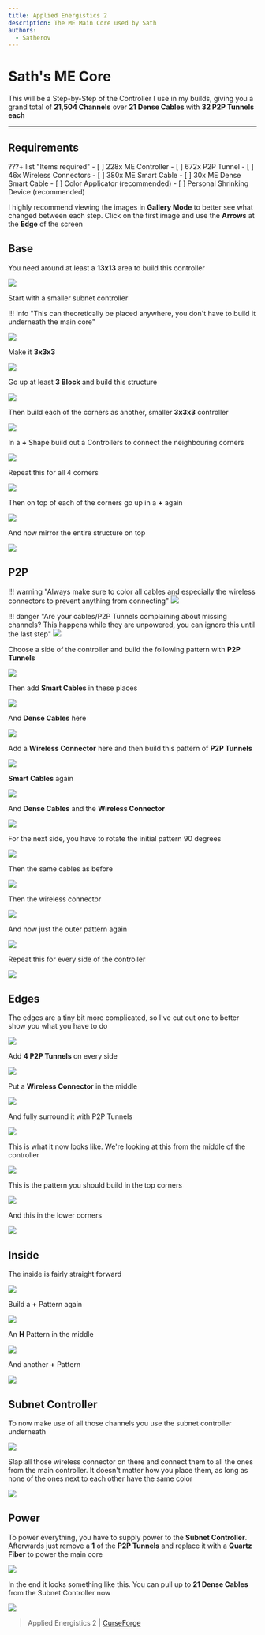 ```yaml
---
title: Applied Energistics 2
description: The ME Main Core used by Sath
authors:
  - Satherov
---
```


# Sath's ME Core

This will be a Step-by-Step of the Controller I use in my builds, giving you a grand total of **21,504 Channels** over **21 Dense Cables** with **32 P2P Tunnels each**

---

## Requirements

???+ list "Items required"
    - [ ] 228x ME Controller
    - [ ] 672x P2P Tunnel
    - [ ] 46x Wireless Connectors
    - [ ] 380x ME Smart Cable
    - [ ] 30x ME Dense Smart Cable
    - [ ] Color Applicator (recommended)
    - [ ] Personal Shrinking Device (recommended)

I highly recommend viewing the images in **Gallery Mode** to better see what changed between each step. Click on the first image and use the **Arrows** at the **Edge** of the screen

## Base

You need around at least a **13x13** area to build this controller

![](img/controller/base0.png)

Start with a smaller subnet controller

!!! info "This can theoretically be placed anywhere, you don't have to build it underneath the main core"

![](img/controller/base1.png)

Make it **3x3x3**

![](img/controller/base2.png)

Go up at least **3 Block** and build this structure

![](img/controller/base3.png)

Then build each of the corners as another, smaller **3x3x3** controller

![](img/controller/base4.png)

In a **+** Shape build out a Controllers to connect the neighbouring corners

![](img/controller/base5.png)

Repeat this for all 4 corners

![](img/controller/base6.png)

Then on top of each of the corners go up in a **+** again

![](img/controller/base7.png)

And now mirror the entire structure on top

![](img/controller/base8.png)

## P2P

!!! warning "Always make sure to color all cables and especially the wireless connectors to prevent anything from connecting"
    ![](img/controller/connector.png)

!!! danger "Are your cables/P2P Tunnels complaining about missing channels? This happens while they are unpowered, you can ignore this until the last step"
    ![](img/controller/missing-channels.png)

Choose a side of the controller and build the following pattern with **P2P Tunnels**

![](img/controller/p2p0.png)

Then add **Smart Cables** in these places

![](img/controller/p2p1.png)

And **Dense Cables** here

![](img/controller/p2p2.png)

Add a **Wireless Connector** here and then build this pattern of **P2P Tunnels**

![](img/controller/p2p3.png)

**Smart Cables** again

![](img/controller/p2p4.png)

And **Dense Cables** and the **Wireless Connector**

![](img/controller/p2p5.png)

For the next side, you have to rotate the initial pattern 90 degrees

![](img/controller/p2p6.png)

Then the same cables as before

![](img/controller/p2p7.png)

Then the wireless connector

![](img/controller/p2p8.png)

And now just the outer pattern again

![](img/controller/p2p9.png)

Repeat this for every side of the controller

![](img/controller/p2p10.png)

## Edges

The edges are a tiny bit more complicated, so I've cut out one to better show you what you have to do

![](img/controller/edge0.png)

Add **4 P2P Tunnels** on every side

![](img/controller/edge1.png)

Put a **Wireless Connector** in the middle

![](img/controller/edge2.png)

And fully surround it with P2P Tunnels

![](img/controller/edge3.png)

This is what it now looks like. We're looking at this from the middle of the controller

![](img/controller/edge4.png)

This is the pattern you should build in the top corners

![](img/controller/edge5.png)

And this in the lower corners

![](img/controller/edge6.png)

## Inside

The inside is fairly straight forward

![](img/controller/inside0.png)

Build a **+** Pattern again

![](img/controller/inside1.png)

An **H** Pattern in the middle

![](img/controller/inside2.png)

And another **+** Pattern

![](img/controller/inside3.png)

## Subnet Controller

To now make use of all those channels you use the subnet controller underneath

![](img/controller/subnet0.png)

Slap all those wireless connector on there and connect them to all the ones from the main controller.
It doesn't matter how you place them, as long as none of the ones next to each other have the same color

![](img/controller/subnet1.png)

## Power

To power everything, you have to supply power to the **Subnet Controller**.
Afterwards just remove a **1** of the **P2P Tunnels** and replace it with a **Quartz Fiber** to power the main core

![](img/controller/power.png)

In the end it looks something like this. You can pull up to **21 Dense Cables** from the Subnet Controller now

![](img/controller/finish.png)

> Applied Energistics 2 | [CurseForge](https://legacy.curseforge.com/minecraft/mc-mods/applied-energistics-2)
